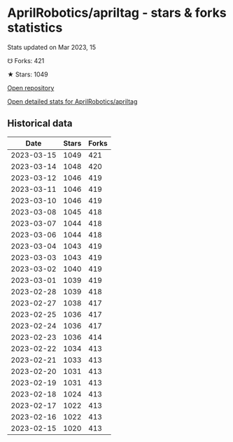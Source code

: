 # AprilRobotics/apriltag - stars & forks statistics

Stats updated on Mar 2023, 15

☋ Forks: 421

★ Stars: 1049

[Open repository](https://github.com/AprilRobotics/apriltag)

[Open detailed stats for AprilRobotics/apriltag](https://reviewgithub.com/rep/AprilRobotics/apriltag)

## Historical data
| Date | Stars | Forks |
|------|-------|-------|
| 2023-03-15 | 1049 | 421 | 
| 2023-03-14 | 1048 | 420 | 
| 2023-03-12 | 1046 | 419 | 
| 2023-03-11 | 1046 | 419 | 
| 2023-03-10 | 1046 | 419 | 
| 2023-03-08 | 1045 | 418 | 
| 2023-03-07 | 1044 | 418 | 
| 2023-03-06 | 1044 | 418 | 
| 2023-03-04 | 1043 | 419 | 
| 2023-03-03 | 1043 | 419 | 
| 2023-03-02 | 1040 | 419 | 
| 2023-03-01 | 1039 | 419 | 
| 2023-02-28 | 1039 | 418 | 
| 2023-02-27 | 1038 | 417 | 
| 2023-02-25 | 1036 | 417 | 
| 2023-02-24 | 1036 | 417 | 
| 2023-02-23 | 1036 | 414 | 
| 2023-02-22 | 1034 | 413 | 
| 2023-02-21 | 1033 | 413 | 
| 2023-02-20 | 1031 | 413 | 
| 2023-02-19 | 1031 | 413 | 
| 2023-02-18 | 1024 | 413 | 
| 2023-02-17 | 1022 | 413 | 
| 2023-02-16 | 1022 | 413 | 
| 2023-02-15 | 1020 | 413 | 

